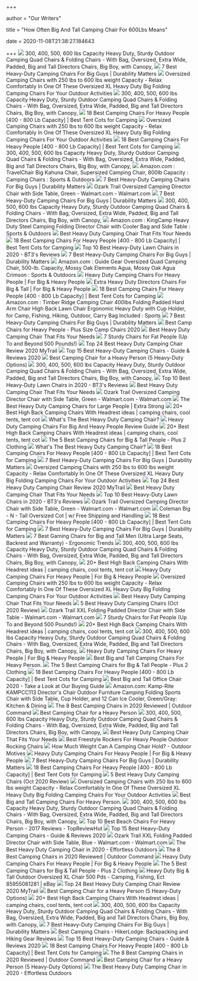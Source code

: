 +++
        
author = "Our Writers"
        
title = "How Often Big And Tall Camping Chair For 600Lbs Means"
        
date = 2020-11-08T21:38:27.184643
        
+++
[ ![](http://www.portablegeneratorsolutions.com/camping-comforts/Images/Oversize-Heavy-Duty-Folding-Camping-Chair-with-Canopy-t.jpg)](http://www.portablegeneratorsolutions.com/camping-comforts/Images/Oversize-Heavy-Duty-Folding-Camping-Chair-with-Canopy-t.jpg) 300, 400, 500, 600 lbs Capacity Heavy Duty, Sturdy Outdoor Camping Quad  Chairs & Folding Chairs - With Bag, Oversized, Extra Wide, Padded, Big and  Tall Directors Chairs, Big Boy, with Canopy,
[ ![](https://durabilitymatters.com/wp-content/uploads/2020/06/coleman-camping-chair-product-image.jpg)](https://durabilitymatters.com/wp-content/uploads/2020/06/coleman-camping-chair-product-image.jpg) 7 Best Heavy-Duty Camping Chairs For Big Guys | Durability Matters
[ ![](http://www.bestinflatableairbed.com/Images/Coleman-Camping-Oversized-Quad-Chair-with-Cooler-t.jpg)](http://www.bestinflatableairbed.com/Images/Coleman-Camping-Oversized-Quad-Chair-with-Cooler-t.jpg) Oversized Camping Chairs with 250 lbs to 600 lbs weight Capacity - Relax  Comfortably In One Of These Oversized XL Heavy Duty Big Folding Camping  Chairs For Your Outdoor Activities
[ ![](http://www.portablegeneratorsolutions.com/camping-comforts/Images/ALPS-Mountaineering-Portable-Heavy-Duty-Folding-Outdoor-Chair-800-lb-capacity-t.jpg)](http://www.portablegeneratorsolutions.com/camping-comforts/Images/ALPS-Mountaineering-Portable-Heavy-Duty-Folding-Outdoor-Chair-800-lb-capacity-t.jpg) 300, 400, 500, 600 lbs Capacity Heavy Duty, Sturdy Outdoor Camping Quad  Chairs & Folding Chairs - With Bag, Oversized, Extra Wide, Padded, Big and  Tall Directors Chairs, Big Boy, with Canopy,
[ ![](https://besttentcotsforcamping.com/wp-content/uploads/2020/10/Coastrail-Outdoor-Camping-Chair-with-Lumbar-Back-Support-front.jpg)](https://besttentcotsforcamping.com/wp-content/uploads/2020/10/Coastrail-Outdoor-Camping-Chair-with-Lumbar-Back-Support-front.jpg) 18 Best Camping Chairs For Heavy People [400 - 800 Lb Capacity] | Best Tent  Cots for Camping
[ ![](http://www.bestinflatableairbed.com/Images/Oversized-Camping-Chair-with-Canopy-Blue-Folding-Outdoor-Portable-Chair-t.jpg)](http://www.bestinflatableairbed.com/Images/Oversized-Camping-Chair-with-Canopy-Blue-Folding-Outdoor-Portable-Chair-t.jpg) Oversized Camping Chairs with 250 lbs to 600 lbs weight Capacity - Relax  Comfortably In One Of These Oversized XL Heavy Duty Big Folding Camping  Chairs For Your Outdoor Activities
[ ![](https://besttentcotsforcamping.com/wp-content/uploads/2020/05/Guide-Gear-Oversized-King-Camp-Chair-Review-front-view-e1589137710802.jpg)](https://besttentcotsforcamping.com/wp-content/uploads/2020/05/Guide-Gear-Oversized-King-Camp-Chair-Review-front-view-e1589137710802.jpg) 18 Best Camping Chairs For Heavy People [400 - 800 Lb Capacity] | Best Tent  Cots for Camping
[ ![](http://www.portablegeneratorsolutions.com/camping-comforts/Images/KingCamp-Lumbar-Support-Lightweight-Camping-Chair-t.jpg)](http://www.portablegeneratorsolutions.com/camping-comforts/Images/KingCamp-Lumbar-Support-Lightweight-Camping-Chair-t.jpg) 300, 400, 500, 600 lbs Capacity Heavy Duty, Sturdy Outdoor Camping Quad  Chairs & Folding Chairs - With Bag, Oversized, Extra Wide, Padded, Big and  Tall Directors Chairs, Big Boy, with Canopy,
[ ![](https://m.media-amazon.com/images/I/81RuhxV2mwL._AC_SS350_.jpg)](https://m.media-amazon.com/images/I/81RuhxV2mwL._AC_SS350_.jpg) Amazon.com : TravelChair Big Kahuna Chair, Supersized Camping Chair, 800lb  Capacity : Camping Chairs : Sports & Outdoors
[ ![](https://durabilitymatters.com/wp-content/uploads/2020/06/mossy-oak-camping-chair-product-image.jpg)](https://durabilitymatters.com/wp-content/uploads/2020/06/mossy-oak-camping-chair-product-image.jpg) 7 Best Heavy-Duty Camping Chairs For Big Guys | Durability Matters
[ ![](https://i5.walmartimages.com/asr/02de29af-aa27-4ee1-bb5c-0798bc6c40b6_4.f116f1f6aeeb0256fbc9dc9b14435f5a.png)](https://i5.walmartimages.com/asr/02de29af-aa27-4ee1-bb5c-0798bc6c40b6_4.f116f1f6aeeb0256fbc9dc9b14435f5a.png) Ozark Trail Oversized Camping Director Chair with Side Table, Green -  Walmart.com - Walmart.com
[ ![](https://durabilitymatters.com/wp-content/uploads/2020/06/gear-guide-camping-chair-product-image.jpg)](https://durabilitymatters.com/wp-content/uploads/2020/06/gear-guide-camping-chair-product-image.jpg) 7 Best Heavy-Duty Camping Chairs For Big Guys | Durability Matters
[ ![](http://www.portablegeneratorsolutions.com/camping-comforts/Images/Oversize-Heavy-Duty-Folding-Camping-Chair-with-Canopy-3-t.jpg)](http://www.portablegeneratorsolutions.com/camping-comforts/Images/Oversize-Heavy-Duty-Folding-Camping-Chair-with-Canopy-3-t.jpg) 300, 400, 500, 600 lbs Capacity Heavy Duty, Sturdy Outdoor Camping Quad  Chairs & Folding Chairs - With Bag, Oversized, Extra Wide, Padded, Big and  Tall Directors Chairs, Big Boy, with Canopy,
[ ![](https://images-na.ssl-images-amazon.com/images/I/61AHVQeoklL._AC_SL1200_.jpg)](https://images-na.ssl-images-amazon.com/images/I/61AHVQeoklL._AC_SL1200_.jpg) Amazon.com : KingCamp Heavy Duty Steel Camping Folding Director Chair with  Cooler Bag and Side Table : Sports & Outdoors
[ ![](https://deepbluemountain.com/wp-content/uploads/2019/11/Oniva-Big-Bear-XXL-Camp-Chair.jpg)](https://deepbluemountain.com/wp-content/uploads/2019/11/Oniva-Big-Bear-XXL-Camp-Chair.jpg) Best Heavy Duty Camping Chair That Fits Your Needs
[ ![](https://besttentcotsforcamping.com/wp-content/uploads/2019/03/Guide-Gear-Oversized-Rocking-Camp-Chair.jpg)](https://besttentcotsforcamping.com/wp-content/uploads/2019/03/Guide-Gear-Oversized-Rocking-Camp-Chair.jpg) 18 Best Camping Chairs For Heavy People [400 - 800 Lb Capacity] | Best Tent  Cots for Camping
[ ![](https://m.media-amazon.com/images/I/51T-yn-Pf-L.jpg)](https://m.media-amazon.com/images/I/51T-yn-Pf-L.jpg) Top 10 Best Heavy-Duty Lawn Chairs in 2020 - BT3's Reviews
[ ![](https://durabilitymatters.com/wp-content/uploads/2020/06/ALPS-Mountaineering-King-Kong-Chair-product-image.jpg)](https://durabilitymatters.com/wp-content/uploads/2020/06/ALPS-Mountaineering-King-Kong-Chair-product-image.jpg) 7 Best Heavy-Duty Camping Chairs For Big Guys | Durability Matters
[ ![](https://images-na.ssl-images-amazon.com/images/I/61EGO%2Bi7fqL._AC_SX425_.jpg)](https://images-na.ssl-images-amazon.com/images/I/61EGO%2Bi7fqL._AC_SX425_.jpg) Amazon.com : Guide Gear Oversized Quad Camping Chair, 500-lb. Capacity,  Mossy Oak Elements Agua, Mossy Oak Agua Crimson : Sports & Outdoors
[ ![](https://images-na.ssl-images-amazon.com/images/I/61-wZZLitTL._AC_SL1400_.jpg)](https://images-na.ssl-images-amazon.com/images/I/61-wZZLitTL._AC_SL1400_.jpg) Heavy Duty Camping Chairs For Heavy People | For Big & Heavy People
[ ![](https://images-na.ssl-images-amazon.com/images/I/41ddaL7cwBL.jpg)](https://images-na.ssl-images-amazon.com/images/I/41ddaL7cwBL.jpg) Extra Heavy Duty Directors Chairs For Big & Tall | For Big & Heavy People
[ ![](https://besttentcotsforcamping.com/wp-content/uploads/2020/05/Pacific-Pass-Camping-Chair-front-view.jpg)](https://besttentcotsforcamping.com/wp-content/uploads/2020/05/Pacific-Pass-Camping-Chair-front-view.jpg) 18 Best Camping Chairs For Heavy People [400 - 800 Lb Capacity] | Best Tent  Cots for Camping
[ ![](https://images-na.ssl-images-amazon.com/images/I/71i4e9MYGUL._AC_SX522_.jpg)](https://images-na.ssl-images-amazon.com/images/I/71i4e9MYGUL._AC_SX522_.jpg) Amazon.com : Timber Ridge Camping Chair 400lbs Folding Padded Hard Arm Chair  High Back Lawn Chair Ergonomic Heavy Duty with Cup Holder, for Camp,  Fishing, Hiking, Outdoor, Carry Bag Included : Sports
[ ![](https://durabilitymatters.com/wp-content/uploads/2020/06/kingcamp-ergonomic-camping-chair-product-image.jpg)](https://durabilitymatters.com/wp-content/uploads/2020/06/kingcamp-ergonomic-camping-chair-product-image.jpg) 7 Best Heavy-Duty Camping Chairs For Big Guys | Durability Matters
[ ![](https://www.heavyduty.life/wp-content/uploads/2018/03/Camp-Chairs-for-Heavy-People-Plus-size-Camp-Chairs-Reviews-2018.jpg)](https://www.heavyduty.life/wp-content/uploads/2018/03/Camp-Chairs-for-Heavy-People-Plus-size-Camp-Chairs-Reviews-2018.jpg) Best Camp Chairs for Heavy People - Plus Size Camp Chairs 2020
[ ![](https://deepbluemountain.com/wp-content/uploads/2019/11/Guide-Gear-Oversized-Club-Camp-Chair.jpg)](https://deepbluemountain.com/wp-content/uploads/2019/11/Guide-Gear-Oversized-Club-Camp-Chair.jpg) Best Heavy Duty Camping Chair That Fits Your Needs
[ ![](http://thefatlip.com/wp-content/uploads/2017/10/Chairs.png)](http://thefatlip.com/wp-content/uploads/2017/10/Chairs.png) 7 Sturdy Chairs for Fat People (Up To and Beyond 500 Pounds!)
[ ![](https://mytrailco.com/wp-content/uploads/2020/05/best-heavy-duty-camping-chair.jpg)](https://mytrailco.com/wp-content/uploads/2020/05/best-heavy-duty-camping-chair.jpg) Top 24 Best Heavy Duty Camping Chair Review 2020 MyTrail
[ ![](https://travelgearzone.com/wp-content/uploads/2020/07/High-Back-Padded-Heavy-Duty-Camping-Chair-by-Coastrail-Outdoor.jpg)](https://travelgearzone.com/wp-content/uploads/2020/07/High-Back-Padded-Heavy-Duty-Camping-Chair-by-Coastrail-Outdoor.jpg) Top 15 Best Heavy-Duty Camping Chairs - Guide & Reviews 2020
[ ![](https://weekendrvadventures.com/wp-content/uploads/2018/05/eureka-curvy-chair-side-table.jpg)](https://weekendrvadventures.com/wp-content/uploads/2018/05/eureka-curvy-chair-side-table.jpg) Best Camping Chair for a Heavy Person (5 Heavy-Duty Options)
[ ![](http://www.portablegeneratorsolutions.com/camping-comforts/Images/STRONGBACK-Elite-Heavy-Duty-Folding-Camp-Chair-t.jpg)](http://www.portablegeneratorsolutions.com/camping-comforts/Images/STRONGBACK-Elite-Heavy-Duty-Folding-Camp-Chair-t.jpg) 300, 400, 500, 600 lbs Capacity Heavy Duty, Sturdy Outdoor Camping Quad  Chairs & Folding Chairs - With Bag, Oversized, Extra Wide, Padded, Big and  Tall Directors Chairs, Big Boy, with Canopy,
[ ![](https://bestop3.com/wp-content/uploads/2020/08/Coastrail-Outdoor-Oversized-Director-Chair-600lbs-28-Wide-XXL-Full-Back-Padded-Camp-Chair-with-Table-Storage-Heavy-Duty-for-Camping-Patio-Lawn-296x300.jpg)](https://bestop3.com/wp-content/uploads/2020/08/Coastrail-Outdoor-Oversized-Director-Chair-600lbs-28-Wide-XXL-Full-Back-Padded-Camp-Chair-with-Table-Storage-Heavy-Duty-for-Camping-Patio-Lawn-296x300.jpg) Top 10 Best Heavy-Duty Lawn Chairs in 2020 - BT3's Reviews
[ ![](https://deepbluemountain.com/wp-content/uploads/2019/11/Ozark-Trail-500-lb-Capacity-XXL-Director-Chair.jpg)](https://deepbluemountain.com/wp-content/uploads/2019/11/Ozark-Trail-500-lb-Capacity-XXL-Director-Chair.jpg) Best Heavy Duty Camping Chair That Fits Your Needs
[ ![](https://i5.walmartimages.com/asr/d4414d55-71d3-481b-b1d5-79a6b803877c_4.6157168e323f5ebdc6e17f3b5f215c84.png)](https://i5.walmartimages.com/asr/d4414d55-71d3-481b-b1d5-79a6b803877c_4.6157168e323f5ebdc6e17f3b5f215c84.png) Ozark Trail Oversized Camping Director Chair with Side Table, Green -  Walmart.com - Walmart.com
[ ![](https://campingtentexpert.com/wp-content/uploads/2019/12/kingkongcampingchair.jpg)](https://campingtentexpert.com/wp-content/uploads/2019/12/kingkongcampingchair.jpg) The Best Heavy Duty Camping Chairs for Large People | Extra Strong
[ ![](https://i.pinimg.com/236x/e1/3b/2a/e13b2a86761dfff3541c87a523e418fe.jpg)](https://i.pinimg.com/236x/e1/3b/2a/e13b2a86761dfff3541c87a523e418fe.jpg) 20+ Best High Back Camping Chairs With Headrest ideas | camping chairs,  cool tents, tent cot
[ ![](https://images-na.ssl-images-amazon.com/images/I/71E8mKB2XeL._AC_SL1500_.jpg)](https://images-na.ssl-images-amazon.com/images/I/71E8mKB2XeL._AC_SL1500_.jpg) What's The Best Heavy Duty Camping Chair?
[ ![](http://www.extralargeliving.com/wp-content/uploads/2019/10/415wdzO7-L-300x300.jpg)](http://www.extralargeliving.com/wp-content/uploads/2019/10/415wdzO7-L-300x300.jpg) Heavy Duty Camping Chairs For Big And Heavy People Review Guide
[ ![](https://i.pinimg.com/236x/db/c4/b7/dbc4b7089e0327a951e3d2064f0127f8.jpg)](https://i.pinimg.com/236x/db/c4/b7/dbc4b7089e0327a951e3d2064f0127f8.jpg) 20+ Best High Back Camping Chairs With Headrest ideas | camping chairs,  cool tents, tent cot
[ ![](https://plus2clothing.com/wp-content/uploads/2020/02/CC1.jpg)](https://plus2clothing.com/wp-content/uploads/2020/02/CC1.jpg) The 5 Best Camping Chairs for Big & Tall People - Plus 2 Clothing
[ ![](https://images-na.ssl-images-amazon.com/images/I/81NwETe0JbL._AC_SL1500_.jpg)](https://images-na.ssl-images-amazon.com/images/I/81NwETe0JbL._AC_SL1500_.jpg) What's The Best Heavy Duty Camping Chair?
[ ![](https://besttentcotsforcamping.com/wp-content/uploads/2020/08/ALPHA-CAMP-Oversized-Camping-Folding-Chair-Review-e1596287713539.jpg)](https://besttentcotsforcamping.com/wp-content/uploads/2020/08/ALPHA-CAMP-Oversized-Camping-Folding-Chair-Review-e1596287713539.jpg) 18 Best Camping Chairs For Heavy People [400 - 800 Lb Capacity] | Best Tent  Cots for Camping
[ ![](https://durabilitymatters.com/wp-content/uploads/2019/12/two-heavy-duty-camping-chairs.jpg)](https://durabilitymatters.com/wp-content/uploads/2019/12/two-heavy-duty-camping-chairs.jpg) 7 Best Heavy-Duty Camping Chairs For Big Guys | Durability Matters
[ ![](http://www.bestinflatableairbed.com/Tents/Images/CORE-Folding-Padded-Hard-Arm-Chair.jpg)](http://www.bestinflatableairbed.com/Tents/Images/CORE-Folding-Padded-Hard-Arm-Chair.jpg) Oversized Camping Chairs with 250 lbs to 600 lbs weight Capacity - Relax  Comfortably In One Of These Oversized XL Heavy Duty Big Folding Camping  Chairs For Your Outdoor Activities
[ ![](https://mytrailco.com/wp-content/uploads/2020/05/The-best-heavy-duty-camping-chair-brands.jpg)](https://mytrailco.com/wp-content/uploads/2020/05/The-best-heavy-duty-camping-chair-brands.jpg) Top 24 Best Heavy Duty Camping Chair Review 2020 MyTrail
[ ![](https://deepbluemountain.com/wp-content/uploads/2019/11/Mossy-Oak-Heavy-Duty-Folding-Camping-Chair.jpg)](https://deepbluemountain.com/wp-content/uploads/2019/11/Mossy-Oak-Heavy-Duty-Folding-Camping-Chair.jpg) Best Heavy Duty Camping Chair That Fits Your Needs
[ ![](https://m.media-amazon.com/images/I/41gSrFCP-SL.jpg)](https://m.media-amazon.com/images/I/41gSrFCP-SL.jpg) Top 10 Best Heavy-Duty Lawn Chairs in 2020 - BT3's Reviews
[ ![](https://i5.walmartimages.com/asr/ba684f60-7490-4140-a178-ea581646a4be_4.e26f5e51162c5c1abbee91d78c775caf.png)](https://i5.walmartimages.com/asr/ba684f60-7490-4140-a178-ea581646a4be_4.e26f5e51162c5c1abbee91d78c775caf.png) Ozark Trail Oversized Camping Director Chair with Side Table, Green -  Walmart.com - Walmart.com
[ ![](https://op1.0ps.us/365-365-ffffff/opplanet-signature-big-n-tall-oversized-cot-supports-up-to-600-lbs-2000023591-main.jpg)](https://op1.0ps.us/365-365-ffffff/opplanet-signature-big-n-tall-oversized-cot-supports-up-to-600-lbs-2000023591-main.jpg) Coleman Big - N - Tall Oversized Cot | w/ Free Shipping and Handling
[ ![](https://besttentcotsforcamping.com/wp-content/uploads/2018/06/Best-Folding-Camping-Chairs-ALPS-Mountaineering-Camp-Chair.jpg)](https://besttentcotsforcamping.com/wp-content/uploads/2018/06/Best-Folding-Camping-Chairs-ALPS-Mountaineering-Camp-Chair.jpg) 18 Best Camping Chairs For Heavy People [400 - 800 Lb Capacity] | Best Tent  Cots for Camping
[ ![](https://durabilitymatters.com/wp-content/uploads/2020/06/kijaro-camping-chair-product-image.jpg)](https://durabilitymatters.com/wp-content/uploads/2020/06/kijaro-camping-chair-product-image.jpg) 7 Best Heavy-Duty Camping Chairs For Big Guys | Durability Matters
[ ![](http://ergonomictrends.com/wp-content/uploads/2019/02/best-gaming-chairs-big-tall-men.jpg)](http://ergonomictrends.com/wp-content/uploads/2019/02/best-gaming-chairs-big-tall-men.jpg) 7 Best Gaming Chairs for Big and Tall Men (Ultra Large Seats, Backrest and  Warranty) - Ergonomic Trends
[ ![](http://www.portablegeneratorsolutions.com/camping-comforts/Images/Timber-Ridge-Ultimate-Outdoor-Adjustable-Folding-Camping-Chair-t.jpg)](http://www.portablegeneratorsolutions.com/camping-comforts/Images/Timber-Ridge-Ultimate-Outdoor-Adjustable-Folding-Camping-Chair-t.jpg) 300, 400, 500, 600 lbs Capacity Heavy Duty, Sturdy Outdoor Camping Quad  Chairs & Folding Chairs - With Bag, Oversized, Extra Wide, Padded, Big and  Tall Directors Chairs, Big Boy, with Canopy,
[ ![](https://i.pinimg.com/236x/3c/f2/ef/3cf2effa3c6f19c242da1374bcf86fc3.jpg)](https://i.pinimg.com/236x/3c/f2/ef/3cf2effa3c6f19c242da1374bcf86fc3.jpg) 20+ Best High Back Camping Chairs With Headrest ideas | camping chairs,  cool tents, tent cot
[ ![](https://ws-na.amazon-adsystem.com/widgets/q?_encoding=UTF8&ASIN=B076KNJ12D&Format=_SL250_&ID=AsinImage&MarketPlace=US&ServiceVersion=20070822&WS=1&tag=fobianhepe-20&language=en_US)](https://ws-na.amazon-adsystem.com/widgets/q?_encoding=UTF8&ASIN=B076KNJ12D&Format=_SL250_&ID=AsinImage&MarketPlace=US&ServiceVersion=20070822&WS=1&tag=fobianhepe-20&language=en_US) Heavy Duty Camping Chairs For Heavy People | For Big & Heavy People
[ ![](http://www.bestinflatableairbed.com/Images/Kamprite-Folding-Camp-Chair-with-Footrest.jpg)](http://www.bestinflatableairbed.com/Images/Kamprite-Folding-Camp-Chair-with-Footrest.jpg) Oversized Camping Chairs with 250 lbs to 600 lbs weight Capacity - Relax  Comfortably In One Of These Oversized XL Heavy Duty Big Folding Camping  Chairs For Your Outdoor Activities
[ ![](https://deepbluemountain.com/wp-content/uploads/2019/11/Browning-Camping-Kodiak-Chair.jpg)](https://deepbluemountain.com/wp-content/uploads/2019/11/Browning-Camping-Kodiak-Chair.jpg) Best Heavy Duty Camping Chair That Fits Your Needs
[ ![](https://ws-na.amazon-adsystem.com/widgets/q?_encoding=UTF8&ASIN=B07R75QM83&Format=_SL250_&ID=AsinImage&MarketPlace=US&ServiceVersion=20070822&WS=1&tag=hobbyhelp192-20&language=en_US)](https://ws-na.amazon-adsystem.com/widgets/q?_encoding=UTF8&ASIN=B07R75QM83&Format=_SL250_&ID=AsinImage&MarketPlace=US&ServiceVersion=20070822&WS=1&tag=hobbyhelp192-20&language=en_US) 5 Best Heavy Duty Camping Chairs (Oct 2020 Review)
[ ![](https://i5.walmartimages.com/asr/7b3e2712-e1cb-47ae-9da0-4d2435b5e272_1.aab77721d3f0dc194647d414084f6048.jpeg?odnWidth=612&odnHeight=612&odnBg=ffffff)](https://i5.walmartimages.com/asr/7b3e2712-e1cb-47ae-9da0-4d2435b5e272_1.aab77721d3f0dc194647d414084f6048.jpeg?odnWidth=612&odnHeight=612&odnBg=ffffff) Ozark Trail XXL Folding Padded Director Chair with Side Table - Walmart.com  - Walmart.com
[ ![](http://thefatlip.com/wp-content/uploads/2017/10/Screen-Shot-2017-10-29-at-7.06.31-AM-300x297.png)](http://thefatlip.com/wp-content/uploads/2017/10/Screen-Shot-2017-10-29-at-7.06.31-AM-300x297.png) 7 Sturdy Chairs for Fat People (Up To and Beyond 500 Pounds!)
[ ![](https://i.pinimg.com/236x/a1/f8/4b/a1f84bfe993dcff25f763c0b0bd62a1f.jpg)](https://i.pinimg.com/236x/a1/f8/4b/a1f84bfe993dcff25f763c0b0bd62a1f.jpg) 20+ Best High Back Camping Chairs With Headrest ideas | camping chairs,  cool tents, tent cot
[ ![](http://www.portablegeneratorsolutions.com/camping-comforts/Images/Oztent-King-Kokoda-Portable-Outdoor-Camp-Chair-t.jpg)](http://www.portablegeneratorsolutions.com/camping-comforts/Images/Oztent-King-Kokoda-Portable-Outdoor-Camp-Chair-t.jpg) 300, 400, 500, 600 lbs Capacity Heavy Duty, Sturdy Outdoor Camping Quad  Chairs & Folding Chairs - With Bag, Oversized, Extra Wide, Padded, Big and  Tall Directors Chairs, Big Boy, with Canopy,
[ ![](https://images-na.ssl-images-amazon.com/images/I/71%2BGVPvTSxL._AC_SL1500_.jpg)](https://images-na.ssl-images-amazon.com/images/I/71%2BGVPvTSxL._AC_SL1500_.jpg) Heavy Duty Camping Chairs For Heavy People | For Big & Heavy People
[ ![](https://plussizezeal.com/wp-content/uploads/2020/03/Big-And-Tall-Camping-Chairs..jpg)](https://plussizezeal.com/wp-content/uploads/2020/03/Big-And-Tall-Camping-Chairs..jpg) Best Big and Tall Camping Chairs For Heavy Person.
[ ![](https://plus2clothing.com/wp-content/uploads/2020/03/campingchairs2020.jpg)](https://plus2clothing.com/wp-content/uploads/2020/03/campingchairs2020.jpg) The 5 Best Camping Chairs for Big & Tall People - Plus 2 Clothing
[ ![](https://besttentcotsforcamping.com/wp-content/uploads/2020/05/LivingXL-1000-lb-Capacity-Heavy-Duty-Portable-Chair-front-view-e1589821265225.jpg)](https://besttentcotsforcamping.com/wp-content/uploads/2020/05/LivingXL-1000-lb-Capacity-Heavy-Duty-Portable-Chair-front-view-e1589821265225.jpg) 18 Best Camping Chairs For Heavy People [400 - 800 Lb Capacity] | Best Tent  Cots for Camping
[ ![](https://webtrainingguides.com/wp-content/uploads/2020/01/big-and-tall-1.jpg)](https://webtrainingguides.com/wp-content/uploads/2020/01/big-and-tall-1.jpg) Best Big and Tall Office Chair 2020 - Take a Look at Our Buying Guide
[ ![](https://images-na.ssl-images-amazon.com/images/I/81WzN-D1YqL._AC_SX522_.jpg)](https://images-na.ssl-images-amazon.com/images/I/81WzN-D1YqL._AC_SX522_.jpg) Amazon.com: Kamp-Rite KAMPCC113 Director's Chair Outdoor Furniture Camping  Folding Sports Chair with Side Table, Cup Holder, and 12 Can Ice Cooler,  Green/Gray: Kitchen & Dining
[ ![](https://m.media-amazon.com/images/I/41mHHkM79UL.jpg)](https://m.media-amazon.com/images/I/41mHHkM79UL.jpg) The 8 Best Camping Chairs in 2020 Reviewed | Outdoor Command
[ ![](https://mywildearth.com/wp-content/uploads/2017/04/big-mans-camping-chair.jpg)](https://mywildearth.com/wp-content/uploads/2017/04/big-mans-camping-chair.jpg) Best Camping Chair for a Heavy Person
[ ![](http://www.portablegeneratorsolutions.com/camping-comforts/Images/500-lb-capacity-heavy-duty-portable-chair-t.jpg)](http://www.portablegeneratorsolutions.com/camping-comforts/Images/500-lb-capacity-heavy-duty-portable-chair-t.jpg) 300, 400, 500, 600 lbs Capacity Heavy Duty, Sturdy Outdoor Camping Quad  Chairs & Folding Chairs - With Bag, Oversized, Extra Wide, Padded, Big and  Tall Directors Chairs, Big Boy, with Canopy,
[ ![](https://deepbluemountain.com/wp-content/uploads/2019/11/Timber-Ridge-Zero-Gravity-Locking-Lounge-Chair-Oversize-XL.jpg)](https://deepbluemountain.com/wp-content/uploads/2019/11/Timber-Ridge-Zero-Gravity-Locking-Lounge-Chair-Oversize-XL.jpg) Best Heavy Duty Camping Chair That Fits Your Needs
[ ![](https://www.extralargeliving.com/wp-content/uploads/2019/09/51UUn0UkB0L-400x416.jpg)](https://www.extralargeliving.com/wp-content/uploads/2019/09/51UUn0UkB0L-400x416.jpg) Best Freestyle Rockers For Heavy People Outdoor Rocking Chairs
[ ![](https://m.media-amazon.com/images/I/51aw3EorEEL.jpg)](https://m.media-amazon.com/images/I/51aw3EorEEL.jpg) How Much Weight Can A Camping Chair Hold? - Outdoor Motives
[ ![](https://images-na.ssl-images-amazon.com/images/I/81VXmjkxP8L._AC_SL1500_.jpg)](https://images-na.ssl-images-amazon.com/images/I/81VXmjkxP8L._AC_SL1500_.jpg) Heavy Duty Camping Chairs For Heavy People | For Big & Heavy People
[ ![](https://durabilitymatters.com/wp-content/uploads/2020/06/kingcamp-camping-chair-product-image.jpg)](https://durabilitymatters.com/wp-content/uploads/2020/06/kingcamp-camping-chair-product-image.jpg) 7 Best Heavy-Duty Camping Chairs For Big Guys | Durability Matters
[ ![](https://besttentcotsforcamping.com/wp-content/uploads/2020/05/Bushtec-Adventure-Oversized-Camping-Chair-Charlie-440-Review-front-view-e1588592848682.jpg)](https://besttentcotsforcamping.com/wp-content/uploads/2020/05/Bushtec-Adventure-Oversized-Camping-Chair-Charlie-440-Review-front-view-e1588592848682.jpg) 18 Best Camping Chairs For Heavy People [400 - 800 Lb Capacity] | Best Tent  Cots for Camping
[ ![](https://ws-na.amazon-adsystem.com/widgets/q?_encoding=UTF8&ASIN=B07JDRTTKB&Format=_SL250_&ID=AsinImage&MarketPlace=US&ServiceVersion=20070822&WS=1&tag=hobbyhelp192-20&language=en_US)](https://ws-na.amazon-adsystem.com/widgets/q?_encoding=UTF8&ASIN=B07JDRTTKB&Format=_SL250_&ID=AsinImage&MarketPlace=US&ServiceVersion=20070822&WS=1&tag=hobbyhelp192-20&language=en_US) 5 Best Heavy Duty Camping Chairs (Oct 2020 Review)
[ ![](http://www.bestinflatableairbed.com/Images/Quik-Shade-Heavy-Duty-Folding-Camp-Chair.png)](http://www.bestinflatableairbed.com/Images/Quik-Shade-Heavy-Duty-Folding-Camp-Chair.png) Oversized Camping Chairs with 250 lbs to 600 lbs weight Capacity - Relax  Comfortably In One Of These Oversized XL Heavy Duty Big Folding Camping  Chairs For Your Outdoor Activities
[ ![](https://images-na.ssl-images-amazon.com/images/I/61NdmLYyWEL.jpg)](https://images-na.ssl-images-amazon.com/images/I/61NdmLYyWEL.jpg) Best Big and Tall Camping Chairs For Heavy Person.
[ ![](http://www.portablegeneratorsolutions.com/camping-comforts/Images/KingCamp-Heavy-Duty-Camping-Compact-Folding-Mesh-Chair-t.jpg)](http://www.portablegeneratorsolutions.com/camping-comforts/Images/KingCamp-Heavy-Duty-Camping-Compact-Folding-Mesh-Chair-t.jpg) 300, 400, 500, 600 lbs Capacity Heavy Duty, Sturdy Outdoor Camping Quad  Chairs & Folding Chairs - With Bag, Oversized, Extra Wide, Padded, Big and  Tall Directors Chairs, Big Boy, with Canopy,
[ ![](http://www.topreviewhut.com/wp-content/uploads/2017/07/Big-Jumbo-Heavy-Duty-Chair-286x300.jpg)](http://www.topreviewhut.com/wp-content/uploads/2017/07/Big-Jumbo-Heavy-Duty-Chair-286x300.jpg) Top 10 Best Beach Chairs For Heavy Person - 2017 Reviews - TopReviewHut
[ ![](https://travelgearzone.com/wp-content/uploads/2020/07/Aluminum-outdoor-camping-chair-by-Coleman.jpg)](https://travelgearzone.com/wp-content/uploads/2020/07/Aluminum-outdoor-camping-chair-by-Coleman.jpg) Top 15 Best Heavy-Duty Camping Chairs - Guide & Reviews 2020
[ ![](https://i5.walmartimages.com/asr/d408f2cc-331f-43b8-8309-7166a3876941_2.d6af8c76e49f5140193ee269ccc591e6.jpeg?odnWidth=282&odnHeight=282&odnBg=ffffff)](https://i5.walmartimages.com/asr/d408f2cc-331f-43b8-8309-7166a3876941_2.d6af8c76e49f5140193ee269ccc591e6.jpeg?odnWidth=282&odnHeight=282&odnBg=ffffff) Ozark Trail XXL Folding Padded Director Chair with Side Table, Blue -  Walmart.com - Walmart.com
[ ![](https://ws-na.amazon-adsystem.com/widgets/q?_encoding=UTF8&ASIN=B006H1ZL8M&Format=_SL250_&ID=AsinImage&MarketPlace=US&ServiceVersion=20070822&WS=1&tag=effortlesso0e-20&language=en_US)](https://ws-na.amazon-adsystem.com/widgets/q?_encoding=UTF8&ASIN=B006H1ZL8M&Format=_SL250_&ID=AsinImage&MarketPlace=US&ServiceVersion=20070822&WS=1&tag=effortlesso0e-20&language=en_US) The Best Heavy Duty Camping Chair in 2020 - Effortless Outdoors
[ ![](https://m.media-amazon.com/images/I/417FC9B7plL.jpg)](https://m.media-amazon.com/images/I/417FC9B7plL.jpg) The 8 Best Camping Chairs in 2020 Reviewed | Outdoor Command
[ ![](https://ws-na.amazon-adsystem.com/widgets/q?_encoding=UTF8&ASIN=B07H9MRTNB&Format=_SL250_&ID=AsinImage&MarketPlace=US&ServiceVersion=20070822&WS=1&tag=fobianhepe-20&language=en_US)](https://ws-na.amazon-adsystem.com/widgets/q?_encoding=UTF8&ASIN=B07H9MRTNB&Format=_SL250_&ID=AsinImage&MarketPlace=US&ServiceVersion=20070822&WS=1&tag=fobianhepe-20&language=en_US) Heavy Duty Camping Chairs For Heavy People | For Big & Heavy People
[ ![](https://plus2clothing.com/wp-content/uploads/2020/02/CC3.jpg)](https://plus2clothing.com/wp-content/uploads/2020/02/CC3.jpg) The 5 Best Camping Chairs for Big & Tall People - Plus 2 Clothing
[ ![](https://i.ebayimg.com/images/g/jOUAAOSwaspe4fZe/s-l300.jpg)](https://i.ebayimg.com/images/g/jOUAAOSwaspe4fZe/s-l300.jpg) Heavy Duty Big & Tall Outdoor Oversized XL Chair 500 Pds - Camping,  Fishing, Ect 85955081281 | eBay
[ ![](https://mytrailco.com/wp-content/uploads/2020/05/How-to-Select-a-heavy-duty-seat.jpg)](https://mytrailco.com/wp-content/uploads/2020/05/How-to-Select-a-heavy-duty-seat.jpg) Top 24 Best Heavy Duty Camping Chair Review 2020 MyTrail
[ ![](https://ws-na.amazon-adsystem.com/widgets/q?_encoding=UTF8&ASIN=B073GR2Z17&Format=_SL250_&ID=AsinImage&MarketPlace=US&ServiceVersion=20070822&WS=1&tag=week0f-20)](https://ws-na.amazon-adsystem.com/widgets/q?_encoding=UTF8&ASIN=B073GR2Z17&Format=_SL250_&ID=AsinImage&MarketPlace=US&ServiceVersion=20070822&WS=1&tag=week0f-20) Best Camping Chair for a Heavy Person (5 Heavy-Duty Options)
[ ![](https://i.pinimg.com/236x/55/2d/8f/552d8fb84cbf0130f97d3908c97a7e67.jpg)](https://i.pinimg.com/236x/55/2d/8f/552d8fb84cbf0130f97d3908c97a7e67.jpg) 20+ Best High Back Camping Chairs With Headrest ideas | camping chairs,  cool tents, tent cot
[ ![](http://www.portablegeneratorsolutions.com/camping-comforts/Images/Outdoor-Living-Suntime-Camping-Folding-Mesh-Chair-Removeable-Footrest.jpg)](http://www.portablegeneratorsolutions.com/camping-comforts/Images/Outdoor-Living-Suntime-Camping-Folding-Mesh-Chair-Removeable-Footrest.jpg) 300, 400, 500, 600 lbs Capacity Heavy Duty, Sturdy Outdoor Camping Quad  Chairs & Folding Chairs - With Bag, Oversized, Extra Wide, Padded, Big and  Tall Directors Chairs, Big Boy, with Canopy,
[ ![](https://durabilitymatters.com/wp-content/uploads/2019/12/man-and-woman-sitting-on-a-camping-chair.jpg)](https://durabilitymatters.com/wp-content/uploads/2019/12/man-and-woman-sitting-on-a-camping-chair.jpg) 7 Best Heavy-Duty Camping Chairs For Big Guys | Durability Matters
[ ![](https://ws-na.amazon-adsystem.com/widgets/q?_encoding=UTF8&ASIN=B07ZQLR76H&Format=_SL250_&ID=AsinImage&MarketPlace=US&ServiceVersion=20070822&WS=1&tag=hikerlodge-20&language=en_US)](https://ws-na.amazon-adsystem.com/widgets/q?_encoding=UTF8&ASIN=B07ZQLR76H&Format=_SL250_&ID=AsinImage&MarketPlace=US&ServiceVersion=20070822&WS=1&tag=hikerlodge-20&language=en_US) Best Camping Chairs - HikerLodge: Backpacking and Hiking Gear Reviews
[ ![](https://travelgearzone.com/wp-content/uploads/2020/07/Top-15-Best-Heavy-Duty-Camping-Chairs-in-2020-3.jpg)](https://travelgearzone.com/wp-content/uploads/2020/07/Top-15-Best-Heavy-Duty-Camping-Chairs-in-2020-3.jpg) Top 15 Best Heavy-Duty Camping Chairs - Guide & Reviews 2020
[ ![](https://besttentcotsforcamping.com/wp-content/uploads/2018/06/kijaro-dual-lock-chair-xxl-side-view.jpg)](https://besttentcotsforcamping.com/wp-content/uploads/2018/06/kijaro-dual-lock-chair-xxl-side-view.jpg) 18 Best Camping Chairs For Heavy People [400 - 800 Lb Capacity] | Best Tent  Cots for Camping
[ ![](https://m.media-amazon.com/images/I/41DJ3-2Y+sL.jpg)](https://m.media-amazon.com/images/I/41DJ3-2Y+sL.jpg) The 8 Best Camping Chairs in 2020 Reviewed | Outdoor Command
[ ![](https://ws-na.amazon-adsystem.com/widgets/q?_encoding=UTF8&ASIN=B00HK01200&Format=_SL250_&ID=AsinImage&MarketPlace=US&ServiceVersion=20070822&WS=1&tag=week0f-20)](https://ws-na.amazon-adsystem.com/widgets/q?_encoding=UTF8&ASIN=B00HK01200&Format=_SL250_&ID=AsinImage&MarketPlace=US&ServiceVersion=20070822&WS=1&tag=week0f-20) Best Camping Chair for a Heavy Person (5 Heavy-Duty Options)
[ ![](https://ws-na.amazon-adsystem.com/widgets/q?_encoding=UTF8&ASIN=B004C0QGHK&Format=_SL250_&ID=AsinImage&MarketPlace=US&ServiceVersion=20070822&WS=1&tag=effortlesso0e-20&language=en_US)](https://ws-na.amazon-adsystem.com/widgets/q?_encoding=UTF8&ASIN=B004C0QGHK&Format=_SL250_&ID=AsinImage&MarketPlace=US&ServiceVersion=20070822&WS=1&tag=effortlesso0e-20&language=en_US) The Best Heavy Duty Camping Chair in 2020 - Effortless Outdoors

